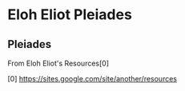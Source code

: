 # Eloh Eliot Pleiades

## Pleiades

From Eloh Eliot's Resources[0]

[0] https://sites.google.com/site/another/resources
